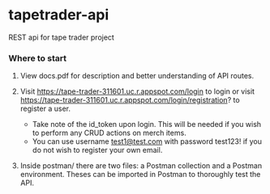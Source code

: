 # tapetrader-api
REST api for tape trader project

### Where to start
1. View docs.pdf for description and better understanding of API routes.
2. Visit https://tape-trader-311601.uc.r.appspot.com/login to login or visit https://tape-trader-311601.uc.r.appspot.com/login/registration? to register a user.
 
   - Take note of the id_token upon login. This will be needed if you wish to perform any CRUD actions on merch items. 
   - You can use username test1@test.com with password test123! if you do not wish to register your own email.

3. Inside postman/ there are two files: a Postman collection and a Postman environment. Theses can be imported in Postman to thoroughly test the API.
